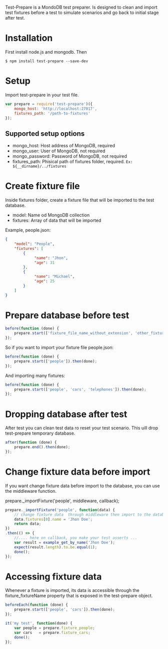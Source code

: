 Test-Prepare is a MondoDB test preparer. Is designed to clean and import test fixtures before a test to simulate scenarios and go back to initial stage after test.


# Installation

First install node.js and mongodb. Then

```shell
$ npm install test-prepare --save-dev
```

# Setup

Import test-prepare in your test file.

```javascript
var prepare = require('test-prepare')({
    mongo_host: 'http://localhost:27017',
    fixtures_path: '/path-to-fixtures'
});
```

## Supported setup options

- mongo_host: Host address of MongoDB, required
- mongo_user: User of MongoDB, not required
- mongo_password: Password of MongoDB, not required
- fixtures_path: Phisical path of fixtures folder, required. `Ex: ${__dirname}/../fixtures`


# Create fixture file 

Inside fixtures folder, create a fixture file that will be imported to the test database.

- model: Name od MongoDB collection
- fixtures: Array of data that will be imported

Example, people.json:

```json
{
    "model": "People",
    "fixtures": [
        {
             "name": "Jhon",
             "age": 31
        },
        {
             "name": "Michael",
             "age": 25
        }
    ]
}
```
# Prepare database before test

```javascript
before(function (done) {
    prepare.start(['fixture_file_name_without_extension', 'other_fixture_file_name_without_extension', '...']).then(done);
});
```

So if you want to import your fixture file people.json:

```javascript
before(function (done) {
    prepare.start(['people']).then(done);
});
```

And importing many fixtures:

```javascript
before(function (done) {
    prepare.start(['people', 'cars', 'telephones']).then(done);
});
```

# Dropping database after test

After test you can clean test data ro reset your test scenario. This uill drop test-prepare temporary database.

```javascript
after(function (done) {
    prepare.end().then(done);
});
```

# Change fixture data before import

If you want change fixture data before import to the database, you can use the middleware function.

prepare._importFixture('people', middleware, callback);

```javascript
prepare._importFixture('people', function(data) {
    // change fixture data  through middleware then import to the database.
    data.fixtures[0].name = 'Jhon Doe';
    return data;
})
.then(() => {
    //.... here on callback, you make your test asserts ...
    var result = example_get_by_name('Jhon Doe');
    expect(result.length).to.be.equal(1);
    done();
});
```

# Accessing fixture data 

Whenever a fixture is imported, its data is accessible through the fixture_fixtureName property that is exposed in the test-prepare object.

```javascript
beforeEach(function (done) {
    prepare.start(['people', 'cars']).then(done);
});

it('my test', function(done) {
    var people = prepare.fixture_people;
    var cars   = prepare.fixture_cars;
    done();
});
```


